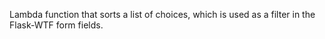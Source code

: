 Lambda function that sorts a list of choices, which is used as a filter in the
Flask-WTF form fields.
